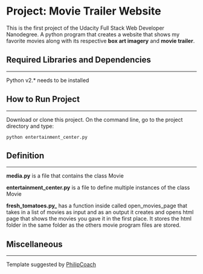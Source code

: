 # Project: Movie Trailer Website

This is the first project of the Udacity Full Stack Web Developer Nanodegree.
A python program that creates a website that shows my favorite movies along with its respective **box art imagery** and **movie trailer**.

## Required Libraries and Dependencies
-------
Python v2.* needs to be installed

## How to Run Project
-------
Download or clone this project.
On the command line, go to the project directory and type:

```python entertainment_center.py```

## Definition
-------

**media.py** is a file that contains the class Movie

**entertainment_center.py** is a file to define multiple instances of the class Movie

**fresh_tomatoes.py_** has a function inside called open_movies_page that takes in a list of movies as input and as an output it creates and opens html page that shows the movies you gave it in the first place. It stores the html folder in the same folder as the others movie program files are stored.

## Miscellaneous
-------------

Template suggested by [PhilipCoach](https://discussions.udacity.com/t/readme-files-in-project-1/23524)